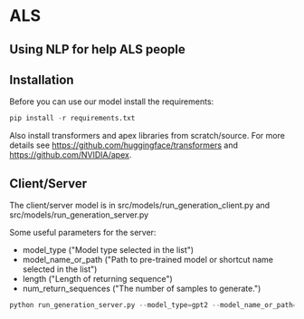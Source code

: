 # ALS
## Using NLP for help ALS people

## Installation
Before you can use our model install the requirements:
```python
pip install -r requirements.txt
```
Also install transformers and apex libraries from scratch/source. For more details see https://github.com/huggingface/transformers and https://github.com/NVIDIA/apex.

## Client/Server
The client/server model is in src/models/run_generation_client.py and src/models/run_generation_server.py

Some useful parameters for the server: 

* model_type ("Model type selected in the list")
* model_name_or_path ("Path to pre-trained model or shortcut name selected in the list")
* length ("Length of returning sequence")
* num_return_sequences ("The number of samples to generate.")

```python
python run_generation_server.py --model_type=gpt2 --model_name_or_path=gpt2 --length=10 --num_return_sequences=3
```

